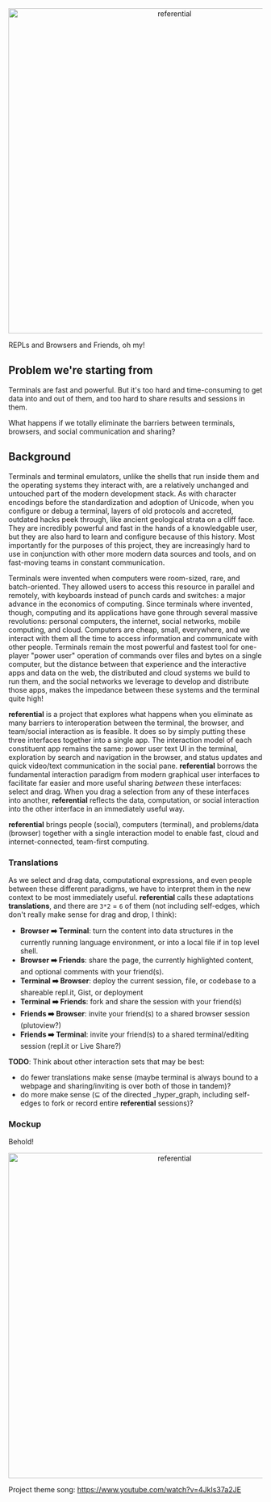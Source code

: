 <div style="text-align:center"><img width="643" alt="referential" src="https://user-images.githubusercontent.com/4453806/89699745-901f2e00-d8ee-11ea-94f3-a70f79825923.png"></div>

REPLs and Browsers and Friends, oh my!

## Problem we're starting from

Terminals are fast and powerful. But it's too hard and time-consuming to get data into and out of them, and too hard to share results and sessions in them.

What happens if we totally eliminate the barriers between terminals, browsers, and social communication and sharing?

## Background

Terminals and terminal emulators, unlike the shells that run inside them and the operating systems they interact with, are a relatively unchanged and untouched part of the modern development stack. As with character encodings before the standardization and adoption of Unicode, when you configure or debug a terminal, layers of old protocols and accreted, outdated hacks peek through, like ancient geological strata on a cliff face. They are incredibly powerful and fast in the hands of a knowledgable user, but they are also hard to learn and configure because of this history. Most importantly for the purposes of this project, they are increasingly hard to use in conjunction with other more modern data sources and tools, and on fast-moving teams in constant communication.

Terminals were invented when computers were room-sized, rare, and batch-oriented. They allowed users to access this resource in parallel and remotely, with keyboards instead of punch cards and switches: a major advance in the economics of computing. Since terminals where invented, though, computing and its applications have gone through several massive revolutions: personal computers, the internet, social networks, mobile computing, and cloud. Computers are cheap, small, everywhere, and we interact with them all the time to access information and communicate with other people. Terminals remain the most powerful and fastest tool for one-player "power user" operation of commands over files and bytes on a single computer, but the distance between that experience and the interactive apps and data on the web, the distributed and cloud systems we build to run them, and the social networks we leverage to develop and distribute those apps, makes the impedance between these systems and the terminal quite high!

**referential** is a project that explores what happens when you eliminate as many barriers to interoperation between the terminal, the browser, and team/social interaction as is feasible. It does so by simply putting these three interfaces together into a single app. The interaction model of each constituent app remains the same: power user text UI in the terminal, exploration by search and navigation in the browser, and status updates and quick video/text communication in the social pane. **referential** borrows the fundamental interaction paradigm from modern graphical user interfaces to facilitate far easier and more useful sharing _between_ these interfaces: select and drag. When you drag a selection from any of these interfaces into another, **referential** reflects the data, computation, or social interaction into the other interface in an immediately useful way.

**referential** brings people (social), computers (terminal), and problems/data (browser) together with a single interaction model to enable fast, cloud and internet-connected, team-first computing.

### Translations

As we select and drag data, computational expressions, and even people between these different paradigms, we have to interpret them in the new context to be most immediately useful. **referential** calls these adaptations **translations**, and there are `3*2` = `6` of them (not including self-edges, which don't really make sense for drag and drop, I think):

- **Browser ➡️ Terminal**: turn the content into data structures in the currently running language environment, or into a local file if in top level shell.
- **Browser ➡️ Friends**: share the page, the currently highlighted content, and optional comments with your friend(s).
- **Terminal ➡️ Browser**: deploy the current session, file, or codebase to a shareable repl.it, Gist, or deployment
- **Terminal ➡️ Friends**: fork and share the session with your friend(s)
- **Friends ➡️ Browser**: invite your friend(s) to a shared browser session (plutoview?)
- **Friends ➡️ Terminal**: invite your friend(s) to a shared terminal/editing session (repl.it or Live Share?)

**TODO**: Think about other interaction sets that may be best:
- do fewer translations make sense (maybe terminal is always bound to a webpage and sharing/inviting is over both of those in tandem)?
- do more make sense (⊆ of the directed _hyper_graph, including self-edges to fork or record entire **referential** sessions)?

### Mockup

Behold!

<div style="text-align:center"><img width="643" alt="referential" src="https://user-images.githubusercontent.com/4453806/89699787-eb512080-d8ee-11ea-9e1b-ac07f9e8be51.png"></div>

Project theme song: https://www.youtube.com/watch?v=4JkIs37a2JE
